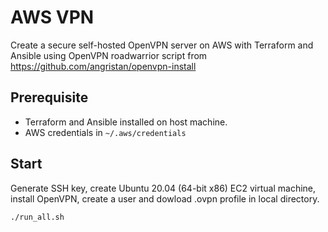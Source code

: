 # AWS VPN
Create a secure self-hosted OpenVPN server on AWS with Terraform and Ansible using
OpenVPN roadwarrior script from https://github.com/angristan/openvpn-install

## Prerequisite

* Terraform and Ansible installed on host machine.
* AWS credentials in `~/.aws/credentials`

## Start 

Generate SSH key, create Ubuntu 20.04 (64-bit x86) EC2 virtual machine, install OpenVPN, create a user and dowload .ovpn profile in local directory.

`./run_all.sh`